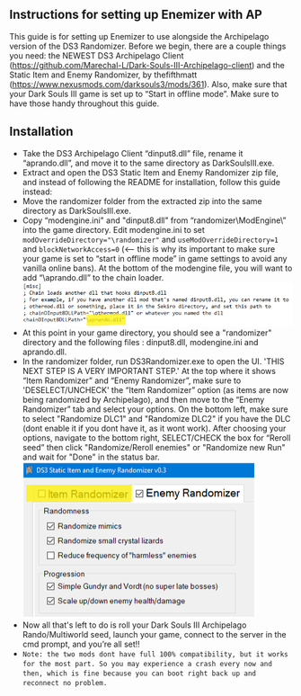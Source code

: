 ## Instructions for setting up Enemizer with AP

This guide is for setting up Enemizer to use alongside the Archipelago version of the DS3 Randomizer. Before we begin, there are a couple things you need: the NEWEST DS3 Archipelago Client (https://github.com/Marechal-L/Dark-Souls-III-Archipelago-client) and the Static Item and Enemy Randomizer, by thefifthmatt (https://www.nexusmods.com/darksouls3/mods/361). Also, make sure that your Dark Souls III game is set up to “Start in offline mode”. Make sure to have those handy throughout this guide.

## Installation

- Take the DS3 Archipelago Client “dinput8.dll” file, rename it “aprando.dll”, and move it to the same directory as DarkSoulsIII.exe.
- Extract and open the DS3 Static Item and Enemy Randomizer zip file, and instead of following the README for installation, follow this guide instead:
- Move the randomizer folder from the extracted zip into the same directory as DarkSoulsIII.exe.
- Copy “modengine.ini" and "dinput8.dll" from “randomizer\ModEngine\” into the game directory. Edit modengine.ini to set `modOverrideDirectory="\randomizer"` and `useModOverrideDirectory=1` and `blockNetworkAccess=0` (<-- this is why its important to make sure your game is set to “start in offline mode” in game settings to avoid any vanilla online bans). At the bottom of the modengine file, you will want to add “\aprando.dll” to the chain loader. 
![image info](/modengine.png)
- At this point in your game directory, you should see a "randomizer" directory and the following files : dinput8.dll, modengine.ini and aprando.dll.
- In the randomizer folder, run DS3Randomizer.exe to open the UI. 'THIS NEXT STEP IS A VERY IMPORTANT STEP.' At the top where it shows “Item Randomizer” and “Enemy Randomizer”, make sure to 'DESELECT/UNCHECK' the “Item Randomizer” option (as items are now being randomized by Archipelago), and then move to the “Enemy Randomizer” tab and select your options. On the bottom left, make sure to select "Randomize DLC1" and "Randomize DLC2" if you have the DLC (dont enable it if you dont have it, as it wont work). After choosing your options, navigate to the bottom right, SELECT/CHECK the box for “Reroll seed” then click "Randomize/Reroll enemies" or "Randomize new Run" and wait for "Done" in the status bar. 
![image info](/enemizer.png)
- Now all that's left to do is roll your Dark Souls III Archipelago Rando/Multiworld seed, launch your game, connect to the server in the cmd prompt, and you’re all set!!
- `Note: the two mods dont have full 100% compatibility, but it works for the most part. So you may experience a crash every now and then, which is fine because you can boot right back up and reconnect no problem.`
